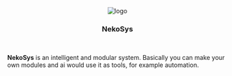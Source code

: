 <div align="center">
  <img alt="logo" src=".github/images/nekosys_logo.png width="300px">
  <h3><bold>NekoSys</bold></h3>
</div>
</br>

**NekoSys** is an intelligent and modular system. Basically you can make your own modules and ai would use it as tools, for example automation.
